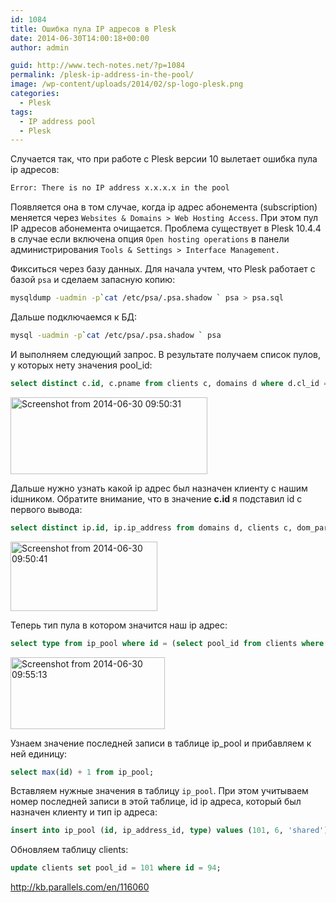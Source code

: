```yaml
---
id: 1084
title: Ошибка пула IP адресов в Plesk
date: 2014-06-30T14:00:18+00:00
author: admin

guid: http://www.tech-notes.net/?p=1084
permalink: /plesk-ip-address-in-the-pool/
image: /wp-content/uploads/2014/02/sp-logo-plesk.png
categories:
  - Plesk
tags:
  - IP address pool
  - Plesk
---
```

Случается так, что при работе с Plesk версии 10 вылетает ошибка пула ip адресов:

```bash
Error: There is no IP address x.x.x.x in the pool
```

Появляется она в том случае, когда ip адрес абонемента (subscription) меняется через `Websites & Domains > Web Hosting Access`. При этом пул IP адресов абонемента очищается. Проблема существует в Plesk 10.4.4 в случае если включена опция `Open hosting operations` в панели администрирования `Tools & Settings > Interface Management.`

Фикситься через базу данных. Для начала учтем, что Plesk работает с базой `psa` и сделаем запасную копию:  
```bash
mysqldump -uadmin -p`cat /etc/psa/.psa.shadow ` psa > psa.sql
```

Дальше подключаемся к БД:  
```bash
mysql -uadmin -p`cat /etc/psa/.psa.shadow ` psa
```

И выполняем следующий запрос. В результате получаем список пулов, у которых нету значения pool_id:  
```sql
select distinct c.id, c.pname from clients c, domains d where d.cl_id = c.id and c.pool_id = 0;
```

[<img src="/wp-content/uploads/2014/06/Screenshot-from-2014-06-30-095031.png" alt="Screenshot from 2014-06-30 09:50:31" width="315" height="123" class="aligncenter size-full wp-image-1085" srcset="/wp-content/uploads/2014/06/Screenshot-from-2014-06-30-095031.png 315w, /wp-content/uploads/2014/06/Screenshot-from-2014-06-30-095031-170x66.png 170w, /wp-content/uploads/2014/06/Screenshot-from-2014-06-30-095031-300x117.png 300w" sizes="(max-width: 315px) 100vw, 315px" />](/wp-content/uploads/2014/06/Screenshot-from-2014-06-30-095031.png)

Дальше нужно узнать какой ip адрес был назначен клиенту с нашим idшником. Обратите внимание, что в значение **c.id** я подставил id с первого вывода:  
```sql
select distinct ip.id, ip.ip_address from domains d, clients c, dom_param dp, IP_Addresses ip where ip.id = dp.val and dp.param = 'ip_addr_id' and dp.dom_id = d.id and d.cl_id = c.id and c.id = 94;
```
[<img src="/wp-content/uploads/2014/06/Screenshot-from-2014-06-30-095041.png" alt="Screenshot from 2014-06-30 09:50:41" width="235" height="111" class="aligncenter size-full wp-image-1086" srcset="/wp-content/uploads/2014/06/Screenshot-from-2014-06-30-095041.png 235w, /wp-content/uploads/2014/06/Screenshot-from-2014-06-30-095041-170x80.png 170w" sizes="(max-width: 235px) 100vw, 235px" />](/wp-content/uploads/2014/06/Screenshot-from-2014-06-30-095041.png)

Теперь тип пула в котором значится наш ip адрес:  
```sql
select type from ip_pool where id = (select pool_id from clients where type = 'admin') and ip_address_id = 6;
```
[<img src="/wp-content/uploads/2014/06/Screenshot-from-2014-06-30-095513.png" alt="Screenshot from 2014-06-30 09:55:13" width="247" height="115" class="aligncenter size-full wp-image-1087" srcset="/wp-content/uploads/2014/06/Screenshot-from-2014-06-30-095513.png 247w, /wp-content/uploads/2014/06/Screenshot-from-2014-06-30-095513-170x79.png 170w" sizes="(max-width: 247px) 100vw, 247px" />](/wp-content/uploads/2014/06/Screenshot-from-2014-06-30-095513.png)

Узнаем значение последней записи в таблице ip_pool и прибавляем к ней единицу:  
```sql
select max(id) + 1 from ip_pool;
```

Вставляем нужные значения в таблицу `ip_pool`. При этом учитываем номер последней записи в этой таблице, id ip адреса, который был назначен клиенту и тип ip адреса:  
```sql
insert into ip_pool (id, ip_address_id, type) values (101, 6, 'shared');
```

Обновляем таблицу clients:  
```sql
update clients set pool_id = 101 where id = 94;
```

<a href="http://kb.parallels.com/en/116060" target="_blank">http://kb.parallels.com/en/116060</a>
